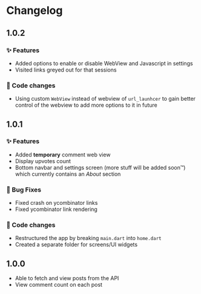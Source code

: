 # Changelog

## 1.0.2

### :sparkles: Features

- Added options to enable or disable WebView and Javascript in settings
- Visited links greyed out for that sessions

### :wrench: Code changes

- Using custom `WebView` instead of webview of `url_launhcer` to gain better control of the webview to add more options to it in future

## 1.0.1

### :sparkles: Features

- Added **temporary** comment web view
- Display upvotes count
- Bottom navbar and settings screen (more stuff will be added soon™) which currently contains an _About_ section

### :bug: Bug Fixes

- Fixed crash on ycombinator links
- Fixed ycombinator link rendering

### :wrench: Code changes

- Restructured the app by breaking `main.dart` into `home.dart`
- Created a separate folder for screens/UI widgets

## 1.0.0

- Able to fetch and view posts from the API
- View comment count on each post
